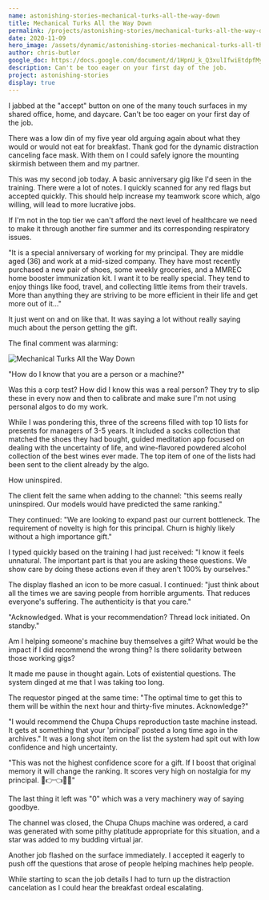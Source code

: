 ```yaml
---
name: astonishing-stories-mechanical-turks-all-the-way-down
title: Mechanical Turks All the Way Down
permalink: /projects/astonishing-stories/mechanical-turks-all-the-way-down/
date: 2020-11-09
hero_image: /assets/dynamic/astonishing-stories-mechanical-turks-all-the-way-down.jpg
author: chris-butler
google_doc: https://docs.google.com/document/d/1HpnU_k_Q3xulIfwiEtdpfMycZeTRvR-cPWDl8mA___E/edit
description: Can't be too eager on your first day of the job.
project: astonishing-stories
display: true
---
```

I jabbed at the "accept" button on one of the many touch surfaces in my shared office, home, and daycare. Can't be too eager on your first day of the job.

There was a low din of my five year old arguing again about what they would or would not eat for breakfast. Thank god for the dynamic distraction canceling face mask. With them on I could safely ignore the mounting skirmish between them and my partner.

This was my second job today. A basic anniversary gig like I'd seen in the training. There were a lot of notes. I quickly scanned for any red flags but accepted quickly. This should help increase my teamwork score which, algo willing, will lead to more lucrative jobs.

If I'm not in the top tier we can't afford the next level of healthcare we need to make it through another fire summer and its corresponding respiratory issues.

"It is a special anniversary of working for my principal. They are middle aged (36) and work at a mid-sized company. They have most recently purchased a new pair of shoes, some weekly groceries, and a MMREC home booster immunization kit. I want it to be really special. They tend to enjoy things like food, travel, and collecting little items from their travels. More than anything they are striving to be more efficient in their life and get more out of it..."

It just went on and on like that. It was saying a lot without really saying much about the person getting the gift.

The final comment was alarming:

<img
  src="{{ page.hero_image }}"
  alt="Mechanical Turks All the Way Down"
  class="fn mw-100 fr-m ml4-m mr2-m mt1-m mb2-m mw5-m fr-l ml4-l mr1-l mt2-l mb2-l mw6-l" />

"How do I know that you are a person or a machine?"

Was this a corp test? How did I know this was a real person? They try to slip these in every now and then to calibrate and make sure I'm not using personal algos to do my work.

While I was pondering this, three of the screens filled with top 10 lists for presents for managers of 3-5 years. It included a socks collection that matched the shoes they had bought, guided meditation app focused on dealing with the uncertainty of life, and wine-flavored powdered alcohol collection of the best wines ever made. The top item of one of the lists had been sent to the client already by the algo.

How uninspired.

The client felt the same when adding to the channel: "this seems really uninspired. Our models would have predicted the same ranking."

They continued: "We are looking to expand past our current bottleneck. The requirement of novelty is high for this principal. Churn is highly likely without a high importance gift."

I typed quickly based on the training I had just received: "I know it feels unnatural. The important part is that you are asking these questions. We show care by doing these actions even if they aren't 100% by ourselves."

The display flashed an icon to be more casual. I continued: "just think about all the times we are saving people from horrible arguments. That reduces everyone's suffering. The authenticity is that you care."

"Acknowledged. What is your recommendation? Thread lock initiated. On standby."

Am I helping someone's machine buy themselves a gift? What would be the impact if I did recommend the wrong thing? Is there solidarity between those working gigs?

It made me pause in thought again. Lots of existential questions. The system dinged at me that I was taking too long.

The requestor pinged at the same time: "The optimal time to get this to them will be within the next hour and thirty-five minutes. Acknowledge?"

"I would recommend the Chupa Chups reproduction taste machine instead. It gets at something that your 'principal' posted a long time ago in the archives." It was a long shot item on the list the system had spit out with low confidence and high uncertainty.

"This was not the highest confidence score for a gift. If I boost that original memory it will change the ranking. It scores very high on nostalgia for my principal. 🙌👉👈👾💞"

The last thing it left was "0" which was a very machinery way of saying goodbye.

The channel was closed, the Chupa Chups machine was ordered, a card was generated with some pithy platitude appropriate for this situation, and a star was added to my budding virtual jar.

Another job flashed on the surface immediately. I accepted it eagerly to push off the questions that arose of people helping machines help people.

While starting to scan the job details I had to turn up the distraction cancelation as I could hear the breakfast ordeal escalating.
